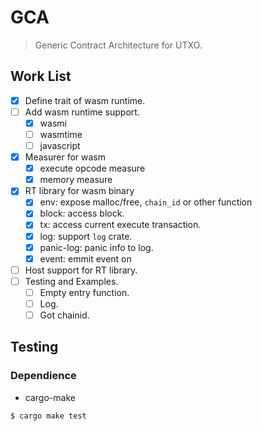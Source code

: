 # GCA

> Generic Contract Architecture for UTXO.

## Work List

- [X] Define trait of wasm runtime.
- [ ] Add wasm runtime support.
    - [X] wasmi
    - [ ] wasmtime
    - [ ] javascript
- [X] Measurer for wasm
    - [X] execute opcode measure
    - [X] memory measure
- [X] RT library for wasm binary
    - [X] env: expose malloc/free, `chain_id` or other function
    - [X] block: access block.
    - [X] tx: access current execute transaction.
    - [X] log: support `log` crate.
    - [X] panic-log: panic info to log.
    - [X] event: emmit event on 
- [ ] Host support for RT library.
- [ ] Testing and Examples.
    - [ ] Empty entry function.
    - [ ] Log.
    - [ ] Got chainid.

## Testing

### Dependience

- cargo-make

``` shell
$ cargo make test
```


